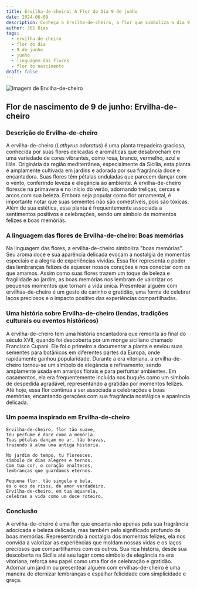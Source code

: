 ```yaml
---
title: Ervilha-de-cheiro, A Flor do Dia 9 de junho
date: 2024-06-09
description: Conheça o Ervilha-de-cheiro, a flor que simboliza o dia 9 de junho e seu significado 'Boas memórias'. Explore a beleza e o simbolismo desta flor encantadora.
author: 365 Dias
tags:
  - ervilha-de-cheiro
  - flor do dia
  - 9 de junho
  - junho
  - linguagem das flores
  - flor do nascimento
draft: false
---
```


![Imagem de Ervilha-de-cheiro](https://cdn.pixabay.com/photo/2018/09/20/17/19/sweetpea-flower-3691372_960_720.jpg#center)


## Flor de nascimento de 9 de junho: Ervilha-de-cheiro

### Descrição de Ervilha-de-cheiro

A ervilha-de-cheiro (_Lathyrus odoratus_) é uma planta trepadeira graciosa, conhecida por suas flores delicadas e aromáticas que desabrocham em uma variedade de cores vibrantes, como rosa, branco, vermelho, azul e lilás. Originária da região mediterrânea, especialmente da Sicília, esta planta é amplamente cultivada em jardins e adorada por sua fragrância doce e encantadora. Suas flores têm pétalas onduladas que parecem dançar com o vento, conferindo leveza e elegância ao ambiente. A ervilha-de-cheiro floresce na primavera e no início do verão, adornando treliças, cercas e arcos com sua beleza. Embora seja popular como flor ornamental, é importante notar que suas sementes não são comestíveis, pois são tóxicas. Além de sua estética, essa planta é frequentemente associada a sentimentos positivos e celebrações, sendo um símbolo de momentos felizes e boas memórias.

### A linguagem das flores de Ervilha-de-cheiro: Boas memórias

Na linguagem das flores, a ervilha-de-cheiro simboliza "boas memórias". Seu aroma doce e sua aparência delicada evocam a nostalgia de momentos especiais e a alegria de experiências vividas. Essa flor representa o poder das lembranças felizes de aquecer nossos corações e nos conectar com os que amamos. Assim como suas flores trazem um toque de beleza e fragilidade ao jardim, as boas memórias nos lembram de valorizar os pequenos momentos que tornam a vida única. Presentear alguém com ervilhas-de-cheiro é um gesto de carinho e gratidão, uma forma de celebrar laços preciosos e o impacto positivo das experiências compartilhadas.

### Uma história sobre Ervilha-de-cheiro (lendas, tradições culturais ou eventos históricos)

A ervilha-de-cheiro tem uma história encantadora que remonta ao final do século XVII, quando foi descoberta por um monge siciliano chamado Francisco Cupani. Ele foi o primeiro a documentar a planta e enviou suas sementes para botânicos em diferentes partes da Europa, onde rapidamente ganhou popularidade. Durante a era vitoriana, a ervilha-de-cheiro tornou-se um símbolo de elegância e refinamento, sendo amplamente usada em arranjos florais e para perfumar ambientes. Em casamentos, ela era frequentemente incluída nos buquês como um símbolo de despedida agradável, representando a gratidão por momentos felizes. Até hoje, essa flor continua a ser associada a celebrações e boas memórias, encantando gerações com sua fragrância nostálgica e aparência delicada.

### Um poema inspirado em Ervilha-de-cheiro

```
Ervilha-de-cheiro, flor tão suave,  
teu perfume é doce como a memória.  
Tuas pétalas dançam no ar, tão bravas,  
trazendo à alma uma antiga história.  

No jardim do tempo, tu floresces,  
símbolo de dias alegres e ternos.  
Com tua cor, o coração enalteces,  
lembranças que guardamos eternos.  

Pequena flor, tão singela e bela,  
és o eco de risos, de amor verdadeiro.  
Ervilha-de-cheiro, em tua aquarela,  
celebras a vida como um doce roteiro.  
```

### Conclusão

A ervilha-de-cheiro é uma flor que encanta não apenas pela sua fragrância adocicada e beleza delicada, mas também pelo significado profundo de boas memórias. Representando a nostalgia dos momentos felizes, ela nos convida a valorizar as experiências que moldam nossas vidas e os laços preciosos que compartilhamos com os outros. Sua rica história, desde sua descoberta na Sicília até seu lugar como símbolo de elegância na era vitoriana, reforça seu papel como uma flor de celebração e gratidão. Adornar um jardim ou presentear alguém com ervilhas-de-cheiro é uma maneira de eternizar lembranças e espalhar felicidade com simplicidade e graça.